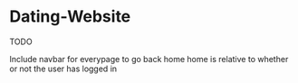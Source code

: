 # Dating-Website


TODO

Include navbar for everypage to go back home
home is relative to whether or not the user has logged in